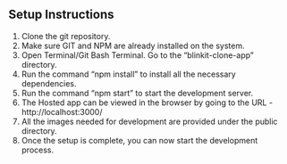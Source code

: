 ## Setup Instructions
1. Clone the git repository. 
2. Make sure GIT and NPM are already installed on the system.
3. Open Terminal/Git Bash Terminal. Go to the “blinkit-clone-app” directory.
4. Run the command “npm install” to install all the necessary dependencies.
5. Run the command “npm start” to start the development server.
6. The Hosted app can be viewed in the browser by going to the URL - http://localhost:3000/
7. All the images needed for development are provided under the public directory.	
8. Once the setup is complete, you can now start the development process.
